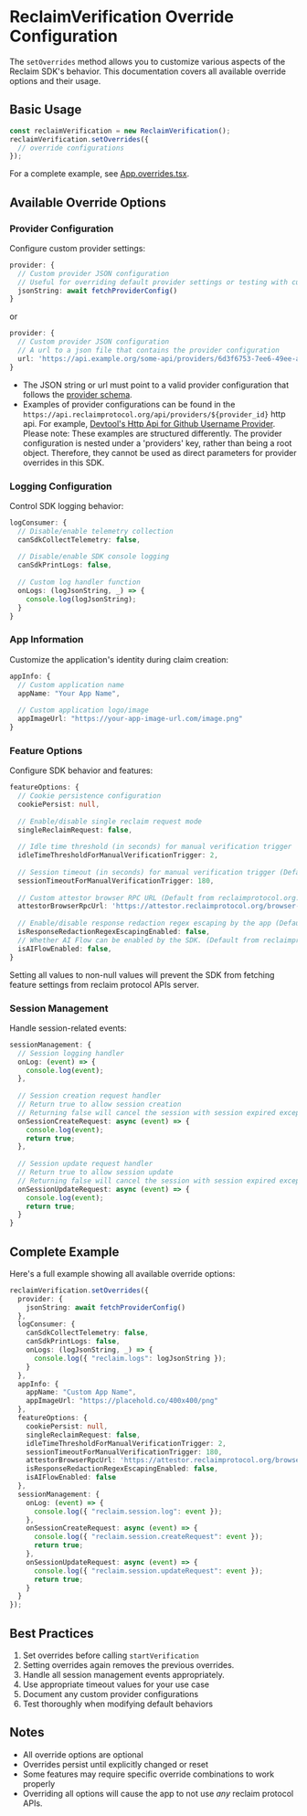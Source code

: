 # ReclaimVerification Override Configuration

The `setOverrides` method allows you to customize various aspects of the Reclaim SDK's behavior. This documentation covers all available override options and their usage.

## Basic Usage

```typescript
const reclaimVerification = new ReclaimVerification();
reclaimVerification.setOverrides({
  // override configurations
});
```

For a complete example, see [App.overrides.tsx](https://github.com/reclaimprotocol/reclaim-inapp-reactnative-sdk/blob/main/example/src/App.overrides.tsx).

## Available Override Options

### Provider Configuration

Configure custom provider settings:

```typescript
provider: {
  // Custom provider JSON configuration
  // Useful for overriding default provider settings or testing with custom providers
  jsonString: await fetchProviderConfig()
}
```

or 

```typescript
provider: {
  // Custom provider JSON configuration
  // A url to a json file that contains the provider configuration
  url: 'https://api.example.org/some-api/providers/6d3f6753-7ee6-49ee-a545-62f1b1822ae5'
}
```

- The JSON string or url must point to a valid provider configuration that follows the [provider schema](schemas/provider.schema).
- Examples of provider configurations can be found in the `https://api.reclaimprotocol.org/api/providers/${provider_id}` http api. For example, [Devtool's Http Api for Github Username Provider](https://api.reclaimprotocol.org/api/providers/6d3f6753-7ee6-49ee-a545-62f1b1822ae5). Please note: These examples are structured differently. The provider configuration is nested under a 'providers' key, rather than being a root object. Therefore, they cannot be used as direct parameters for provider overrides in this SDK.

### Logging Configuration

Control SDK logging behavior:

```typescript
logConsumer: {
  // Disable/enable telemetry collection
  canSdkCollectTelemetry: false,
  
  // Disable/enable SDK console logging
  canSdkPrintLogs: false,
  
  // Custom log handler function
  onLogs: (logJsonString, _) => {
    console.log(logJsonString);
  }
}
```

### App Information

Customize the application's identity during claim creation:

```typescript
appInfo: {
  // Custom application name
  appName: "Your App Name",
  
  // Custom application logo/image
  appImageUrl: "https://your-app-image-url.com/image.png"
}
```

### Feature Options

Configure SDK behavior and features:

```typescript
featureOptions: {
  // Cookie persistence configuration
  cookiePersist: null,
  
  // Enable/disable single reclaim request mode
  singleReclaimRequest: false,
  
  // Idle time threshold (in seconds) for manual verification trigger  (Default from reclaimprotocol.org: `2`)
  idleTimeThresholdForManualVerificationTrigger: 2,
  
  // Session timeout (in seconds) for manual verification trigger (Default from reclaimprotocol.org: `180`)
  sessionTimeoutForManualVerificationTrigger: 180,
  
  // Custom attestor browser RPC URL (Default from reclaimprotocol.org: `https://attestor.reclaimprotocol.org/browser-rpc`)
  attestorBrowserRpcUrl: 'https://attestor.reclaimprotocol.org/browser-rpc',
  
  // Enable/disable response redaction regex escaping by the app (Default from reclaimprotocol.org: `false`)
  isResponseRedactionRegexEscapingEnabled: false,
  // Whether AI Flow can be enabled by the SDK. (Default from reclaimprotocol.org: `false`)
  isAIFlowEnabled: false,
}
```

Setting all values to non-null values will prevent the SDK from fetching feature settings from reclaim protocol APIs server.

### Session Management
Handle session-related events:
```typescript
sessionManagement: {
  // Session logging handler
  onLog: (event) => {
    console.log(event);
  },
  
  // Session creation request handler
  // Return true to allow session creation
  // Returning false will cancel the session with session expired exception.
  onSessionCreateRequest: async (event) => {
    console.log(event);
    return true;
  },
  
  // Session update request handler
  // Return true to allow session update
  // Returning false will cancel the session with session expired exception.
  onSessionUpdateRequest: async (event) => {
    console.log(event);
    return true;
  }
}
```

## Complete Example

Here's a full example showing all available override options:

```typescript
reclaimVerification.setOverrides({
  provider: {
    jsonString: await fetchProviderConfig()
  },
  logConsumer: {
    canSdkCollectTelemetry: false,
    canSdkPrintLogs: false,
    onLogs: (logJsonString, _) => {
      console.log({ "reclaim.logs": logJsonString });
    }
  },
  appInfo: {
    appName: "Custom App Name",
    appImageUrl: "https://placehold.co/400x400/png"
  },
  featureOptions: {
    cookiePersist: null,
    singleReclaimRequest: false,
    idleTimeThresholdForManualVerificationTrigger: 2,
    sessionTimeoutForManualVerificationTrigger: 180,
    attestorBrowserRpcUrl: 'https://attestor.reclaimprotocol.org/browser-rpc',
    isResponseRedactionRegexEscapingEnabled: false,
    isAIFlowEnabled: false
  },
  sessionManagement: {
    onLog: (event) => {
      console.log({ "reclaim.session.log": event });
    },
    onSessionCreateRequest: async (event) => {
      console.log({ "reclaim.session.createRequest": event });
      return true;
    },
    onSessionUpdateRequest: async (event) => {
      console.log({ "reclaim.session.updateRequest": event });
      return true;
    }
  }
});
```

## Best Practices

1. Set overrides before calling `startVerification`
2. Setting overrides again removes the previous overrides.
3. Handle all session management events appropriately.
4. Use appropriate timeout values for your use case
5. Document any custom provider configurations
6. Test thoroughly when modifying default behaviors

## Notes

- All override options are optional
- Overrides persist until explicitly changed or reset
- Some features may require specific override combinations to work properly
- Overriding all options will cause the app to not use *any* reclaim protocol APIs.
